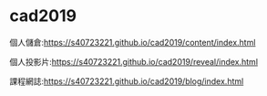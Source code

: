 # cad2019

個人儲倉:https://s40723221.github.io/cad2019/content/index.html

個人投影片:https://s40723221.github.io/cad2019/reveal/index.html

課程網誌:https://s40723221.github.io/cad2019/blog/index.html
